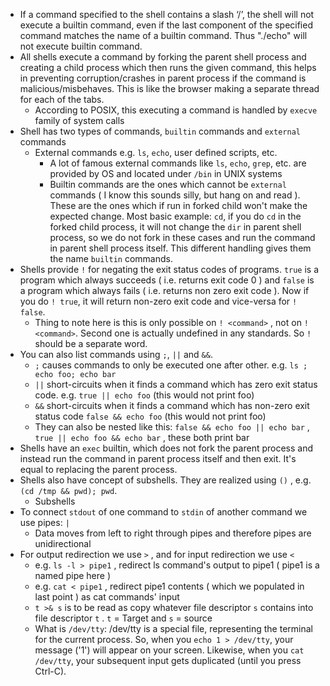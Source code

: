 - If a command specified to the shell contains a slash ‘/’, the shell will not execute a builtin command, even if the last component of the specified command matches the name of a builtin command. Thus "./echo" will not execute builtin command.
- All shells execute a command by forking the parent shell process and creating a child process which then runs the given command, this helps in preventing corruption/crashes in parent process if the command is malicious/misbehaves. This is like the browser making a separate thread for each of the tabs.
	- According to POSIX, this executing a command is handled by `execve` family of system calls
- Shell has two types of commands, `builtin` commands and `external` commands
	- External commands e.g. `ls`, `echo`, user defined scripts, etc.
		- A lot of famous external commands like `ls`, `echo`, `grep`, etc. are provided by OS and located under `/bin` in UNIX systems
	  - Builtin commands are the ones which cannot be `external` commands ( I know this sounds silly, but hang on and read ). These are the ones which if run in forked child won't make the expected change. Most basic example: `cd`, if you do `cd` in the forked child process, it will not change the `dir` in parent shell process, so we do not fork in these cases and run the command in parent shell process itself. This different handling gives them the name `builtin` commands.
- Shells provide `!` for negating the exit status codes of programs.  `true` is a program which always succeeds ( i.e. returns exit code 0 ) and `false` is a program which always fails ( i.e. returns non zero exit code ). Now if you do `! true`, it will return non-zero exit code and vice-versa for `! false`.
	- Thing to note here is this is only possible on `! <command>` , not on `!<command>`. Second one is actually undefined in any standards. So `!` should be a separate word.
 - You can also list commands using `;`, `||` and `&&`. 
	 - `;` causes commands to only be executed one after other. e.g. `ls ; echo foo; echo bar`
	 - `||` short-circuits when it finds a command which has zero exit status code. e.g. `true || echo foo` (this would not print foo)
	 - `&&` short-circuits when it finds a command which has non-zero exit status code `false && echo foo` (this would not print foo)
	 - They can also be nested like this: `false && echo foo || echo bar` , `true || echo foo && echo bar` , these both print bar
  - Shells have an `exec` builtin, which does not fork the parent process and instead run the command in parent process itself and then exit. It's equal to replacing the parent process.
  - Shells also have concept of subshells. They are realized using `()` , e.g. `(cd /tmp && pwd); pwd`.
	  - Subshells 
   - To connect `stdout` of one command to `stdin` of another command we use pipes: `|`
	   - Data moves from left to right through pipes and therefore pipes are unidirectional
 - For output redirection we use `>` , and for input redirection we use `<`
	 - e.g. `ls -l > pipe1` , redirect ls command's output to pipe1 ( pipe1 is a named pipe here )
	 - e.g. `cat < pipe1` , redirect pipe1 contents ( which we populated in last point ) as cat commands' input
	  - `t >& s` is to be read as copy whatever file descriptor `s` contains into file descriptor `t` . `t` = Target and `s` = source
   - What is `/dev/tty`:  /dev/tty is a special file, representing the terminal for the current process. So, when you `echo 1 > /dev/tty`, your message ('1') will appear on your screen. Likewise, when you `cat /dev/tty`, your subsequent input gets duplicated (until you press Ctrl-C).